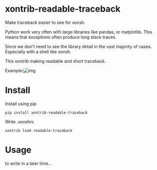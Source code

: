 # xontrib-readable-traceback
Make traceback easier to see for xonsh.

Python work very often with large libraries like pandas, or matplotlib.
This means that exceptions often produce long stack traces.

Since we don't need to see the library detail in the vast majority of cases.
Especially with a shell like xonsh.

This xontrib making readable and short traceback.

Example:![img](https://cdn-ak.f.st-hatena.com/images/fotolife/v/vaaaaaanquish/20171218/20171218230912.png)


# Install
Install using pip

```
pip install xontrib-readable-traceback
```

Write .xonshrc
```
xontrib load readable-traceback
```

# Usage
to write in a later time...
